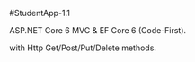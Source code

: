 #StudentApp-1.1

ASP.NET Core 6 MVC & EF Core 6 (Code-First).

with Http Get/Post/Put/Delete methods.
